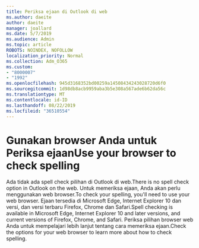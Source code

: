 ```yaml
---
title: Periksa ejaan di Outlook di web
ms.author: daeite
author: daeite
manager: joallard
ms.date: 5/7/2019
ms.audience: Admin
ms.topic: article
ROBOTS: NOINDEX, NOFOLLOW
localization_priority: Normal
ms.collection: Adm_O365
ms.custom:
- "8000007"
- "1992"
ms.openlocfilehash: 945d3168352bd00259a14508434243028720d6f0
ms.sourcegitcommit: 1d98db8acb9959aba3b5e308a567ade6b62da56c
ms.translationtype: MT
ms.contentlocale: id-ID
ms.lasthandoff: 08/22/2019
ms.locfileid: "36510554"
---
```

# <a name="use-your-browser-to-check-spelling"></a><span data-ttu-id="44994-102">Gunakan browser Anda untuk Periksa ejaan</span><span class="sxs-lookup"><span data-stu-id="44994-102">Use your browser to check spelling</span></span>

<span data-ttu-id="44994-103">Ada tidak ada spell check pilihan di Outlook di web.</span><span class="sxs-lookup"><span data-stu-id="44994-103">There is no spell check option in Outlook on the web.</span></span> <span data-ttu-id="44994-104">Untuk memeriksa ejaan, Anda akan perlu menggunakan web browser.</span><span class="sxs-lookup"><span data-stu-id="44994-104">To check your spelling, you'll need to use your web browser.</span></span> <span data-ttu-id="44994-105">Ejaan tersedia di Microsoft Edge, Internet Explorer 10 dan versi, dan versi terbaru Firefox, Chrome dan Safari.</span><span class="sxs-lookup"><span data-stu-id="44994-105">Spell checking is available in Microsoft Edge, Internet Explorer 10 and later versions, and current versions of Firefox, Chrome, and Safari.</span></span> <span data-ttu-id="44994-106">Periksa pilihan browser web Anda untuk mempelajari lebih lanjut tentang cara memeriksa ejaan.</span><span class="sxs-lookup"><span data-stu-id="44994-106">Check the options for your web browser to learn more about how to check spelling.</span></span>